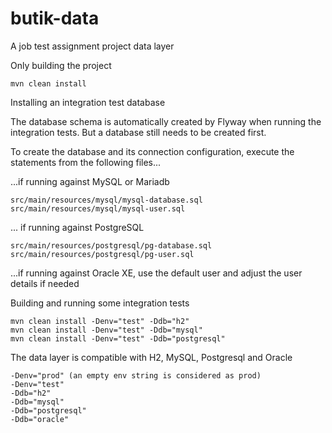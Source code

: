 # butik-data
A job test assignment project data layer

Only building the project
```
mvn clean install
```

Installing an integration test database

The database schema is automatically created by Flyway when running the integration tests.
But a database still needs to be created first.

To create the database and its connection configuration, execute the statements from the following files...

...if running against MySQL or Mariadb
```
src/main/resources/mysql/mysql-database.sql
src/main/resources/mysql/mysql-user.sql
```
... if running against PostgreSQL
```
src/main/resources/postgresql/pg-database.sql
src/main/resources/postgresql/pg-user.sql
```
...if running against Oracle XE, use the default user and adjust the user details if needed

Building and running some integration tests
```
mvn clean install -Denv="test" -Ddb="h2"
mvn clean install -Denv="test" -Ddb="mysql"
mvn clean install -Denv="test" -Ddb="postgresql"
```

The data layer is compatible with H2, MySQL, Postgresql and Oracle
```
-Denv="prod" (an empty env string is considered as prod)
-Denv="test"
-Ddb="h2"
-Ddb="mysql"
-Ddb="postgresql"
-Ddb="oracle"
```
